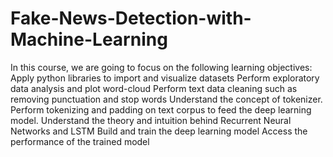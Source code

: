 # Fake-News-Detection-with-Machine-Learning
In this course, we are going to focus on the following learning objectives:  Apply python libraries to import and visualize datasets Perform exploratory data analysis and plot word-cloud Perform text data cleaning such as removing punctuation and stop words Understand the concept of tokenizer. Perform tokenizing and padding on text corpus to feed the deep learning model. Understand the theory and intuition behind Recurrent Neural Networks and LSTM Build and train the deep learning model Access the performance of the trained model
